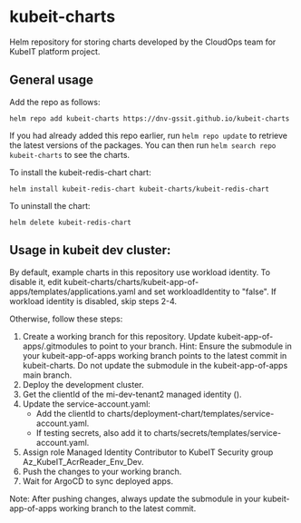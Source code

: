 # kubeit-charts

Helm repository for storing charts developed by the CloudOps team for KubeIT platform project.

## General usage

Add the repo as follows:

    helm repo add kubeit-charts https://dnv-gssit.github.io/kubeit-charts

If you had already added this repo earlier, run `helm repo update` to retrieve
the latest versions of the packages.  You can then run `helm search repo
kubeit-charts` to see the charts.

To install the kubeit-redis-chart chart:

    helm install kubeit-redis-chart kubeit-charts/kubeit-redis-chart

To uninstall the chart:

    helm delete kubeit-redis-chart

## Usage in kubeit dev cluster:
By default, example charts in this repository use workload identity.
To disable it, edit kubeit-charts/charts/kubeit-app-of-apps/templates/applications.yaml and set workloadIdentity to "false".
If workload identity is disabled, skip steps 2-4.

Otherwise, follow these steps:

1. Create a working branch for this repository. Update kubeit-app-of-apps/.gitmodules to point to your branch.
Hint: Ensure the submodule in your kubeit-app-of-apps working branch points to the latest commit in kubeit-charts. Do not update the submodule in the kubeit-app-of-apps main branch.
2. Deploy the development cluster.
3. Get the clientId of the mi-dev-tenant2 managed identity ().
4. Update the service-account.yaml:
   - Add the clientId to charts/deployment-chart/templates/service-account.yaml.
   - If testing secrets, also add it to charts/secrets/templates/service-account.yaml.
5. Assign role Managed Identity Contributor to KubeIT Security group Az_KubeIT_AcrReader_Env_Dev.
6. Push the changes to your working branch.
7. Wait for ArgoCD to sync deployed apps.

Note: After pushing changes, always update the submodule in your kubeit-app-of-apps working branch to the latest commit.
